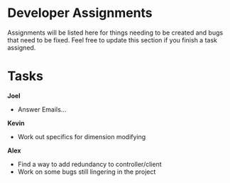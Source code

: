 # Developer Assignments #

Assignments will be listed here for things needing to be created and bugs that need to be fixed. Feel free to update this section if you finish a task assigned.


# Tasks #


**Joel**
  * Answer Emails...

**Kevin**
  * Work out specifics for dimension modifying

**Alex**
  * Find a way to add redundancy to controller/client
  * Work on some bugs still lingering in the project